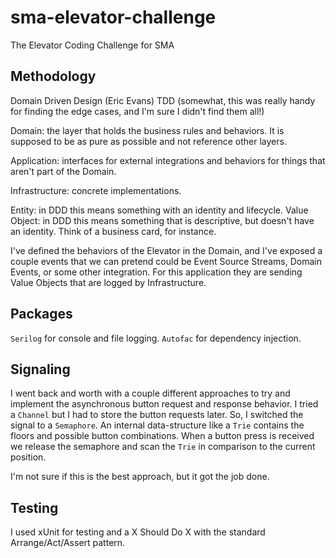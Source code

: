 # sma-elevator-challenge
The Elevator Coding Challenge for SMA

## Methodology
Domain Driven Design (Eric Evans)
TDD (somewhat, this was really handy for finding the edge cases, and I'm sure I didn't find them all!)

Domain: the layer that holds the business rules and behaviors. It is supposed to be as pure as possible and not reference other layers.

Application: interfaces for external integrations and behaviors for things that aren't part of the Domain.

Infrastructure: concrete implementations.

Entity: in DDD this means something with an identity and lifecycle.
Value Object: in DDD this means something that is descriptive, but doesn't have an identity. Think of a business card, for instance.

I've defined the behaviors of the Elevator in the Domain, and I've exposed a couple events that we can pretend could be Event Source Streams, Domain Events, or some other integration. For this application they are sending Value Objects that are logged by Infrastructure.

## Packages
`Serilog` for console and file logging.
`Autofac` for dependency injection.

## Signaling

I went back and worth with a couple different approaches to try and implement the asynchronous button request and response behavior. I tried a `Channel` but I had to store the button requests later. So, I switched the signal to a `Semaphore`. An internal data-structure like a `Trie` contains the floors and possible button combinations. When a button press is received we release the semaphore and scan the `Trie` in comparison to the current position.

I'm not sure if this is the best approach, but it got the job done.

## Testing

I used xUnit for testing and a X Should Do X with the standard Arrange/Act/Assert pattern.
